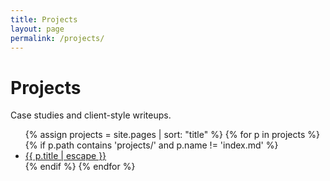 ```yaml
---
title: Projects
layout: page
permalink: /projects/
---
```


# Projects

Case studies and client-style writeups.

<ul>
{% assign projects = site.pages | sort: "title" %}
{% for p in projects %}
  {% if p.path contains 'projects/' and p.name != 'index.md' %}
    <li><a href="{{ p.url | relative_url }}">{{ p.title | escape }}</a></li>
  {% endif %}
{% endfor %}
</ul>
